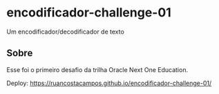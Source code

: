 # encodificador-challenge-01
Um encodificador/decodificador de texto

## Sobre
Esse foi o primeiro desafio da trilha Oracle Next One Education.

Deploy: https://ruancostacampos.github.io/encodificador-challenge-01/
